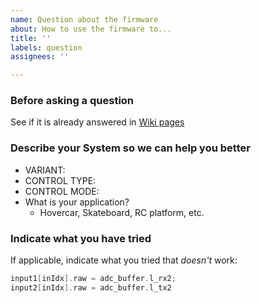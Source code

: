```yaml
---
name: Question about the firmware
about: How to use the firmware to...
title: ''
labels: question
assignees: ''

---
```


### Before asking a question
See if it is already answered in [Wiki pages](https://github.com/EmanuelFeru/hoverboard-firmware-hack-FOC/wiki)

### Describe your System so we can help you better
- VARIANT:
- CONTROL TYPE:
- CONTROL MODE:
- What is your application?
    - Hovercar, Skateboard, RC platform, etc.

### Indicate what you have tried
If applicable, indicate what you tried that _doesn't_ work:

```c
input1[inIdx].raw = adc_buffer.l_rx2;
input2[inIdx].raw = adc_buffer.l_tx2
```
